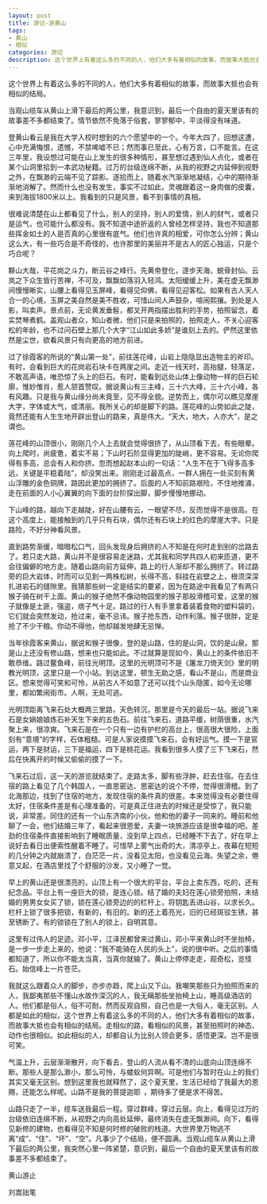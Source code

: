 ```yaml
---
layout: post
title: 游记-游黄山
tags:
- 黄山
- 相似
categories: 游记
description: 这个世界上有着这么多的不同的人，他们大多有着相似的故事，而故事大抵也会有相似的结局。 
---
```

这个世界上有着这么多的不同的人，他们大多有着相似的故事，而故事大抵也会有相似的结局。 




当观山缆车从黄山上滑下最后的两公里，我意识到，最后一个自由的夏天里该有的故事差不多都结束了。情节依然不免落于俗套，寥寥郁中，平淡得没有味道。 

登黄山看云是我在大学入校时想到的六个愿望中的一个。今年大四了，回想这遭，心中充满悔恨，遗憾，不禁唏嘘不已；然而事已至此，心有万言，口不能言。在这三年里，我设想过可能在山上发生的很多种情形，甚至想过遇到仙人点化，或者在某个山洞里拾到一本武功秘籍。过万的台级连绵不断，从我的视野之内延伸到视野之外，在飘渺的云端不见了踪影。逐拾而上，随着水汽渐渐地凝结，心中的期待渐渐地消解了。然而什么也没有发生，事实不过如此，灵魂跟着这一身肉做的皮囊，来到海拔1800米以上。我看到的只是风景，看不到事情的真相。 

很难说清楚在山上都看见了什么，别人的坚持，别人的爱情，别人的财气，或者只是运气，也可能什么都没有。我不知道中途折返的人曾经怎样坚持，我也不知道那些挥金如土的人是否真的心里很有底气。他们也许真的相爱，可你怎么分辨；黄山这么大，有一些巧合是不奇怪的，也许那里的美丽并不是古人的匠心独运，只是个巧合呢？ 

黟山大哉，平花岗之斗力，断云谷之峰行。先黄帝登化，逐步天海，蜕骨封仙。云岚之下众生皆行苦禅，不可及，飘飘如落羽入轻鸿。太阳缓缓上升，美在虚无飘渺间慢慢晰实，山腰上看得见玉屏峰，看得见仰佛，看得见迎客松。如果有古人天人合一的心境，玉屏之美自然是美不胜收，可惜山间人声鼓杂，喧闹熙攘。到处是人影，叫卖声。景点前，无论黄发垂髫，都叉开两指摆出胜利的手势，拍照留念，着实焚琴煮鹤。盖观山者众，知山者微，他们只是来拍照的，拍照走人，不关心迎客松的年龄，也不过问石壁上那几个大字“江山如此多娇”是谁刻上去的。俨然这里依然是尘世，欲看风景只有向更高的地方前进。 

过了徐霞客的所说的“黄山第一处”，前往莲花峰，山岩上隐隐显出造物主的斧印。有时，会看到巨大的花岗岩石块卡在两崖之间。走近一线天时，高抬腿，轻落足，不敢高声语，唯恐惊了头上的巨石。有时，能看到远处山体上像动物一样的巨石轮廓，惟妙惟肖，惹人颔首赞叹。据说黄山有三主峰，三十六大峰，三十六小峰，各有风趣。只是我与黄山缘分尚未竟至，见不得全貌。逆势而上，偶尔可以瞧见摩崖大字，字体或大气，或清丽。我所关心的却是脚下的路。莲花峰的山势如此之陡，竟然还能有人生生地开辟出登山的路来，真是伟大。“天大，地大，人亦大”，是之谓也。 

莲花峰的山顶很小，刚刚几个人上去就会觉得很挤了，从山顶看下去，有些眼晕。向上爬时，尚疲惫，着实不易；下山时石阶显得更加的陡峭，更不容易。无论你爬得有多高，总会有人和你挤。忽而想起赵本山的一句话：“人生不在于飞得多高多远，关键是平稳着陆”，却没笑出来。刚刚走过最高点，一群人拥在一处买刻有黄山浮雕的金色铜牌，路因此更加的拥挤了。后面的人不知前路艰险，不住地推涌，走在前面的人小心翼翼的向下面的台阶探出脚，脚步慢慢地挪动。 

下山峰的路，越向下走越陡，好在山腰有云，一眼望不尽，反而觉得不是很高。在这个高度上，能接触到的几乎只有石块，偶尔还有石块上的红色的摩崖大字。只是路险，不好分神看风景。 

直到路势渐缓，暗暗松口气，回头发现身后拥挤的人不知是在何时走到别的岔路去了。若只走大路，黄山并不是很容易走迷路，尤其我和同学共四人初来匝道，更不会往偏僻的地方走。随着山路向前方延伸，路上的行人渐却不那么拥挤了。转过路旁的巨大岩体，时而可以见到一两株松树，长得不高，斜挂在岩壁之上，根须深深扎进岩石的缝隙里。我猜那些树一定是结实的要紧，因为在路途中我看见了有两只猴子骑在树干上面。黄山的猴子绝然不像动物园里的猴子那般滑稽可爱，这里的猴子就像是土匪，强盗，痞子气十足。路过的行人有手里拿着装着食物的塑料袋的，它们就会突然发动，抢过来，毫不忌讳。猴子抢东西，动作利落。猴子很胖，定是抢了不少干粮。你动不得他，他却越发地肆无忌惮。 

当年徐霞客来黄山，据说和猴子很像，登的是山路，住的是山洞，饮的是山泉。那是山上还没有修山路，想来也只能如此。不过就算是现如今，黄山上的条件依旧不敢恭维。路过鳌鱼峰，前往光明顶。这里的光明顶可不是《屠龙刀倚天剑》里的明教光明顶，这里只是一个小站。到达这里，顿生无助之感，看山不是山，而是商业区。想来觉得可笑和可怜，从前古人不如意了还可以找个山头隐匿，如今无论哪里，都如繁闹街市。人啊，无处可逃。 

光明顶距离飞来石处大概两三里路，天色转沉，那里是今天的最后一站。据说飞来石是女娲娘娘炼石补天生下来的五色石。前往飞来石，道路平缓，树荫很重，水汽聚上来，很凉爽。飞来石是在一个只有一边有护栏的高台上，很高很大很险，上面刻有“意境”的字样，石体粗糙。可是人家说摸摸飞来石，会有好运气。摸一下是官运，两下是财运，三下是福运，四下是桃花运。我看到很多人摸了三下飞来石，然后在快离开的时候又偷偷的摸了一下。 

飞来石过后，这一天的游览就结束了。走路太多，脚有些浮肿，赶去住宿。在去住宿的路上看见了几个韩国人，一直思密达、思密达的说个不停，觉得很滑稽。到了北海那边，找到了住宿的地方，发现住宿的条件真的很差。本来觉得没有必要住得太好，住宿条件差是有心理准备的，可是真正住进去的时候还是受惊了，我只能说，非常差。同住的还有一个山东济南的小伙，他和他的妻子一同来的。睡前和他聊了一会，他们结婚三年了，看起来很恩爱，夫妻一块旅游应该是很幸福的吧。差劲的住宿条件直接影响到了睡眠质量，没到早上四点，已经睡不下去了，好在早上说好去看日出便索性醒着不睡了。可惜早上雾气出奇的大，清凉亭上，夜幕在短短的几分钟之内就崩溃了，白茫茫一片，没看见太阳，也没看见云海。失望之余，倦意又起，在酒店里找了个舒服的沙发，又小睡了一觉。 

早上的黄山还是很漂亮的，山顶上有一个很大的平台，平台上卖东西，吃的，还有纪念品。平台上有一座巨大的锁，是连心锁。结了婚的夫妇在莲心锁旁拍照，未结婚的男男女女买了锁，锁在莲心锁旁边的的栏杆上，将钥匙丢进山谷，以求长久。栏杆上锁了很多把锁，有新的，有旧的。新的还上着亮光，旧的已经斑驳生锈，甚至锈断了。有的锁锁在了别人的锁上，自明其意。 

这里有过伟人的足迹。邓小平，江泽民都曾来过黄山，邓小平来黄山时不坐抬椅，是一步一步走上来的，他说：“我不能骑在人民的头上”，说的很中听。之后的事情都知道了，所以你不能太当真，当真你就输了。黄山上停停走走，观奇松，览怪石。始信峰上一片苍茫。 

我就这么跟着众人的脚步，亦步亦趋，爬上山又下山。我嘲笑那些只为拍照而来的人，我鄙夷那些不懂山水故作深沉的人，我无瞝那些坐抬椅上山，睡高级酒店的人。他们都是俗人，俗不可耐。然而反观自照，自己也是一大俗人，毫无区别。人都是如此的相似，这个世界上有着这么多的不同的人，他们大多有着相似的故事，而故事大抵也会有相似的结局。走相似的路，看相似的风景，甚至拍照时的神态、动作也很相似。如此相似的人，却都自认为比别人领会更多，感悟更深。岂不是很可笑。 

气温上升，云层渐渐散开，向下看去，登山的人流从看不清的山底向山顶连绵不断。那些人是那么渺小，那么可怜，与蝼蚁何异啊。可是他们与暂时在山上的我们其实又毫无区别。想到这里我也就释然了，这个夏天里，生活已经给了我最大的恩赐，还能怎么样呢。山路不是我的菩提迦耶  ，期待多了便是求不得苦。 

山路只走了一半，缆车送我最后一程。穿过群峰，穿过云层。向上，看得见过万的台级依旧连绵不断，从视野之内向高处延伸，最终消失在虚无飘渺间。向下，看得见新修的建物，也看得见不知是何时修的破败的栈道。大世界里万物逃不离“成”、“住”、“坏”、“空”。凡事少了个结局，便不圆满。当观山缆车从黄山上滑下最后的两公里，我突然心里一阵紧楚，意识到，最后一个自由的夏天里该有的故事差不多都结束了。 

 

黄山游止         

刘嵩拙笔  

